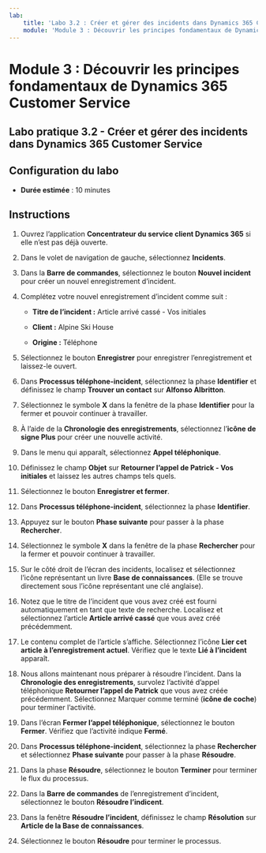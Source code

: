 ```yaml
---
lab:
    title: 'Labo 3.2 : Créer et gérer des incidents dans Dynamics 365 Customer Service'
    module: 'Module 3 : Découvrir les principes fondamentaux de Dynamics 365 Customer Service'
---
```


Module 3 : Découvrir les principes fondamentaux de Dynamics 365 Customer Service
========================

## Labo pratique 3.2 - Créer et gérer des incidents dans Dynamics 365 Customer Service

## Configuration du labo

  - **Durée estimée** : 10 minutes

## Instructions

1. Ouvrez l’application **Concentrateur du service client Dynamics 365** si elle n’est pas déjà ouverte. 

2. Dans le volet de navigation de gauche, sélectionnez **Incidents**. 

3. Dans la **Barre de commandes**, sélectionnez le bouton **Nouvel incident** pour créer un nouvel enregistrement d’incident.

4. Complétez votre nouvel enregistrement d’incident comme suit :

	- **Titre de l’incident :** Article arrivé cassé - Vos initiales

	- **Client :** Alpine Ski House

	- **Origine :** Téléphone

5. Sélectionnez le bouton **Enregistrer** pour enregistrer l’enregistrement et laissez-le ouvert. 

6. Dans **Processus téléphone-incident**, sélectionnez la phase **Identifier** et définissez le champ **Trouver un contact** sur **Alfonso Albritton**. 

7. Sélectionnez le symbole **X** dans la fenêtre de la phase **Identifier** pour la fermer et pouvoir continuer à travailler. 

8. À l’aide de la **Chronologie des enregistrements**, sélectionnez l’**icône de signe Plus** pour créer une nouvelle activité. 

9. Dans le menu qui apparaît, sélectionnez **Appel téléphonique**.

10. Définissez le champ **Objet** sur **Retourner l’appel de Patrick - Vos initiales** et laissez les autres champs tels quels. 

11. Sélectionnez le bouton **Enregistrer et fermer**. 

12. Dans **Processus téléphone-incident**, sélectionnez la phase **Identifier**.

13. Appuyez sur le bouton **Phase suivante** pour passer à la phase **Rechercher**. 

14. Sélectionnez le symbole **X** dans la fenêtre de la phase **Rechercher** pour la fermer et pouvoir continuer à travailler. 

15. Sur le côté droit de l’écran des incidents, localisez et sélectionnez l’icône représentant un livre **Base de connaissances**. (Elle se trouve directement sous l’icône représentant une clé anglaise).

16. Notez que le titre de l’incident que vous avez créé est fourni automatiquement en tant que texte de recherche. Localisez et sélectionnez l’article **Article arrivé cassé** que vous avez créé précédemment. 

17. Le contenu complet de l’article s’affiche. Sélectionnez l’icône **Lier cet article à l’enregistrement actuel**. Vérifiez que le texte **Lié à l’incident** apparaît. 

18. Nous allons maintenant nous préparer à résoudre l’incident. Dans la **Chronologie des enregistrements**, survolez l’activité d’appel téléphonique **Retourner l’appel de Patrick** que vous avez créée précédemment. Sélectionnez Marquer comme terminé (**icône de coche**) pour terminer l’activité. 

19. Dans l’écran **Fermer l’appel téléphonique**, sélectionnez le bouton **Fermer**. Vérifiez que l’activité indique **Fermé**. 

20. Dans **Processus téléphone-incident**, sélectionnez la phase **Rechercher** et sélectionnez **Phase suivante** pour passer à la phase **Résoudre**. 

21. Dans la phase **Résoudre**, sélectionnez le bouton **Terminer** pour terminer le flux du processus. 

22. Dans la **Barre de commandes** de l’enregistrement d’incident, sélectionnez le bouton **Résoudre l’indicent**.

23. Dans la fenêtre **Résoudre l’incident**, définissez le champ **Résolution** sur **Article de la Base de connaissances**. 

24. Sélectionnez le bouton **Résoudre** pour terminer le processus. 

